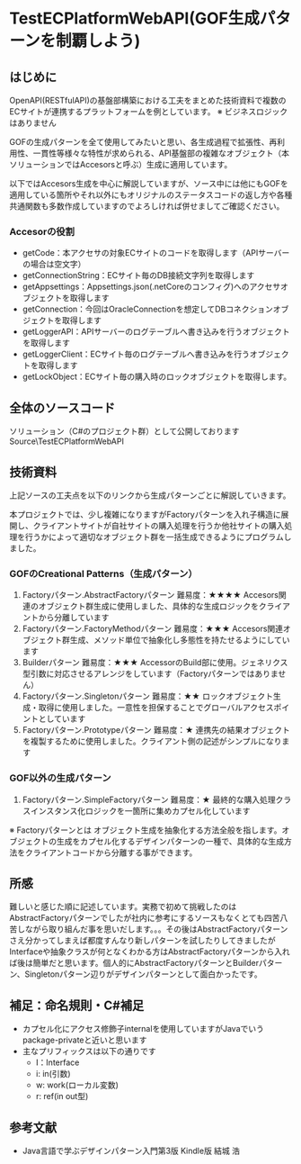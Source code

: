 # TestECPlatformWebAPI(GOF生成パターンを制覇しよう)

## はじめに
OpenAPI(RESTfulAPI)の基盤部構築における工夫をまとめた技術資料で複数のECサイトが連携するプラットフォームを例としています。 ※ ビジネスロジックはありません

GOFの生成パターンを全て使用してみたいと思い、各生成過程で拡張性、再利用性、一貫性等様々な特性が求められる、API基盤部の複雑なオブジェクト（本ソリューションではAccesorsと呼ぶ）生成に適用しています。

以下ではAccesors生成を中心に解説していますが、ソース中には他にもGOFを適用している箇所やそれ以外にもオリジナルのステータスコードの返し方や各種共通関数も多数作成していますのでよろしければ併せましてご確認ください。

### Accesorの役割
- getCode：本アクセサの対象ECサイトのコードを取得します（APIサーバーの場合は空文字）
- getConnectionString：ECサイト毎のDB接続文字列を取得します
- getAppsettings：Appsettings.json(.netCoreのコンフィグ)へのアクセサオブジェクトを取得します
- getConnection：今回はOracleConnectionを想定してDBコネクションオブジェクトを取得します
- getLoggerAPI：APIサーバーのログテーブルへ書き込みを行うオブジェクトを取得します
- getLoggerClient：ECサイト毎のログテーブルへ書き込みを行うオブジェクトを取得します
- getLockObject：ECサイト毎の購入時のロックオブジェクトを取得します。

## 全体のソースコード
ソリューション（C#のプロジェクト群）として公開しております
Source\TestECPlatformWebAPI

## 技術資料
上記ソースの工夫点を以下のリンクから生成パターンごとに解説していきます。

本プロジェクトでは、少し複雑になりますがFactoryパターンを入れ子構造に展開し、クライアントサイトが自社サイトの購入処理を行うか他社サイトの購入処理を行うかによって適切なオブジェクト群を一括生成できるようにプログラムしました。

### GOFのCreational Patterns（生成パターン）
1. Factoryパターン.AbstractFactoryパターン 難易度：★★★★
   Accesors関連のオブジェクト群生成に使用しました、具体的な生成ロジックをクライアントから分離しています
2. Factoryパターン.FactoryMethodパターン 難易度：★★★
   Accesors関連オブジェクト群生成、メソッド単位で抽象化し多態性を持たせるようにしています
3. Builderパターン 難易度：★★★
   AccessorのBuild部に使用。ジェネリクス型引数に対応させるアレンジをしています（Factoryパターンではありません）
4. Factoryパターン.Singletonパターン 難易度：★★
   ロックオブジェクト生成・取得に使用しました。一意性を担保することでグローバルアクセスポイントとしています
5. Factoryパターン.Prototypeパターン 難易度：★
   連携先の結果オブジェクトを複製するために使用しました。クライアント側の記述がシンプルになります

### GOF以外の生成パターン
1. Factoryパターン.SimpleFactoryパターン 難易度：★
   最終的な購入処理クラスインスタンス化ロジックを一箇所に集めカプセル化しています

※ Factoryパターンとは
オブジェクト生成を抽象化する方法全般を指します。オブジェクトの生成をカプセル化するデザインパターンの一種で、具体的な生成方法をクライアントコードから分離する事ができます。

## 所感
難しいと感じた順に記述しています。実務で初めて挑戦したのはAbstractFactoryパターンでしたが社内に参考にするソースもなくとても四苦八苦しながら取り組んだ事を思いだします。。。その後はAbstractFactoryパターンさえ分かってしまえば都度すんなり新しパターンを試したりしてきましたがInterfaceや抽象クラスが何となくわかる方はAbstractFactoryパターンから入れば後は簡単だと思います。個人的にAbstractFactoryパターンとBuilderパターン、Singletonパターン辺りがデザインパターンとして面白かったです。

## 補足：命名規則・C#補足
- カプセル化にアクセス修飾子internalを使用していますがJavaでいうpackage-privateと近いと思います
- 主なプリフィックスは以下の通りです
    - I：Interface
    - i: in(引数)
    - w: work(ローカル変数)
    - r: ref(in out型)

## 参考文献
- Java言語で学ぶデザインパターン入門第3版 Kindle版 結城 浩


